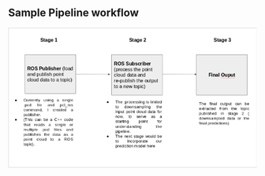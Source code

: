## [](#header-1)Sample Pipeline workflow

!["Workflow"](https://github.com/jadhavhninad/RosCodeRepo/blob/master/pcl_tests2/assets/pcl_test2_workflow.png)
